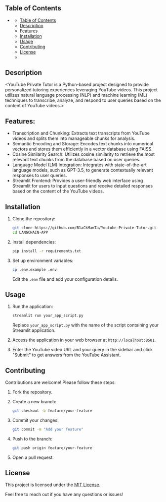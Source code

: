 # <YouTube Private Tutor>



## Table of Contents
- [](#)
  - [Table of Contents](#table-of-contents)
  - [Description](#description)
  - [Features](#Features)
  - [Installation](#installation)
  - [Usage](#usage)
  - [Contributing](#contributing)
  - [License](#license)
  - 
## Description
<YouTube Private Tutor is a Python-based project designed to provide personalized tutoring experiences leveraging YouTube videos. This project utilizes natural language processing (NLP) and machine learning (ML) techniques to transcribe, analyze, and respond to user queries based on the content of YouTube videos.>

## Features:
- Transcription and Chunking: Extracts text transcripts from YouTube videos and splits them into manageable chunks for analysis.
- Semantic Encoding and Storage: Encodes text chunks into numerical vectors and stores them efficiently in a vector database using FAISS.
- Cosine Similarity Search: Utilizes cosine similarity to retrieve the most relevant text chunks from the database based on user queries.
- Language Model (LM) Integration: Integrates with state-of-the-art language models, such as GPT-3.5, to generate contextually relevant responses to user queries.
- Streamlit Frontend: Provides a user-friendly web interface using Streamlit for users to input questions and receive detailed responses based on the content of the YouTube videos.

## Installation
1. Clone the repository:
    ```bash
    git clone https://github.com/B1aCkManTa/Youtube-Private-Tutor.git
    cd LANGCHAIN-APP
    ```

2. Install dependencies:
    ```bash
    pip install -r requirements.txt
    ```

3. Set up environment variables:
    ```bash
    cp .env.example .env
    ```
    Edit the `.env` file and add your configuration details.

## Usage
1. Run the application:
    ```bash
    streamlit run your_app_script.py
    ```
   Replace `your_app_script.py` with the name of the script containing your Streamlit application.

2. Access the application in your web browser at `http://localhost:8501`.

3. Enter the YouTube video URL and your query in the sidebar and click "Submit" to get answers from the YouTube Assistant.

## Contributing
Contributions are welcome! Please follow these steps:

1. Fork the repository.

2. Create a new branch:
    ```bash
    git checkout -b feature/your-feature
    ```

3. Commit your changes:
    ```bash
    git commit -m "Add your feature"
    ```

4. Push to the branch:
    ```bash
    git push origin feature/your-feature
    ```

5. Open a pull request.

## License
This project is licensed under the [MIT License](LICENSE).

Feel free to reach out if you have any questions or issues!
